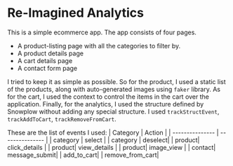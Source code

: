 
# Re-Imagined Analytics
This is a simple ecommerce app. The app consists of four pages. 
- A product-listing page with all the categories to filter by.
- A product details page
- A cart details page
- A contact form page

I tried to keep it as simple as possible. So for the product, I used a static list of the products, along with auto-generated images using `faker` library. As for the cart, I used the context to control the items in the cart over the application. Finally, for the analytics, I used the structure defined by Snowplow without adding any special structure. I used `trackStructEvent`, `trackAddToCart`, `trackRemoveFromCart`.

These are the list of events I used:
| Category | Action |
| --------------- | --------------- |
| category | select |
| category | deselect|
| product| click_details |
| product| view_details |
| product| image_view |
| contact| message_submit|
| add_to_cart|
| remove_from_cart|
